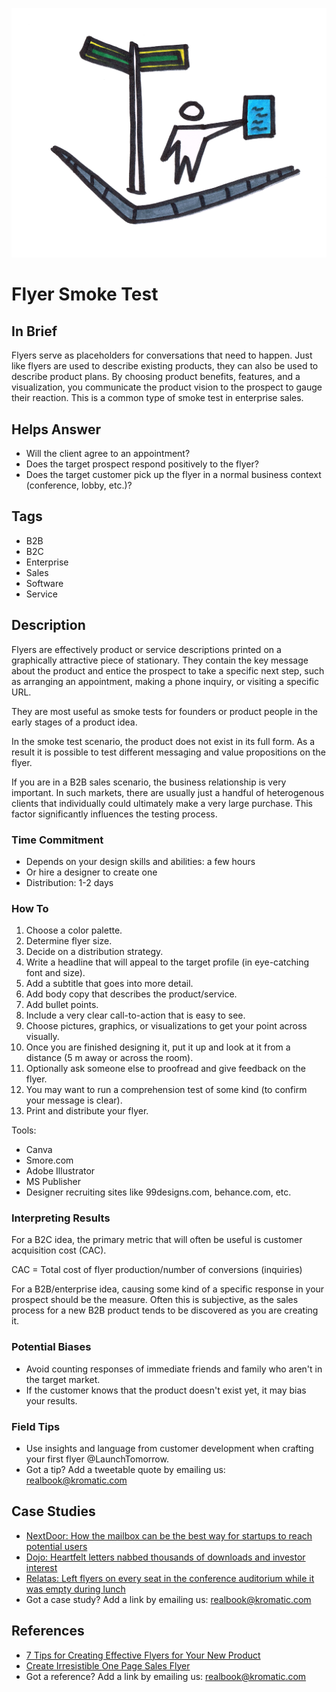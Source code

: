 ![](/assets/illustration-flyer-smoketest-crossroad-corner-color.png)
# Flyer Smoke Test

## In Brief

Flyers serve as placeholders for conversations that need to happen. Just like flyers are used to describe existing products, they can also be used to describe product plans. By choosing product benefits, features, and a visualization, you communicate the product vision to the prospect to gauge their reaction. This is a common type of smoke test in enterprise sales.

## Helps Answer

* Will the client agree to an appointment? 
* Does the target prospect respond positively to the flyer?
* Does the target customer pick up the flyer in a normal business context \(conference, lobby, etc.\)?

## Tags

* B2B
* B2C
* Enterprise
* Sales
* Software
* Service

## Description

Flyers are effectively product or service descriptions printed on a graphically attractive piece of stationary. They contain the key message about the product and entice the prospect to take a specific next step, such as arranging an appointment, making a phone inquiry, or visiting a specific URL.

They are most useful as smoke tests for founders or product people in the early stages of a product idea.

In the smoke test scenario, the product does not exist in its full form. As a result it is possible to test different messaging and value propositions on the flyer.

If you are in a B2B sales scenario, the business relationship is very important. In such markets, there are usually just a handful of heterogenous clients that individually could ultimately make a very large purchase. This factor significantly influences the testing process.

### Time Commitment

* Depends on your design skills and abilities: a few hours
* Or hire a designer to create one
* Distribution: 1-2 days

### How To

1. Choose a color palette.
2. Determine flyer size.
3. Decide on a distribution strategy.
4. Write a headline that will appeal to the target profile \(in eye-catching font and size\).
5. Add a subtitle that goes into more detail.
6. Add body copy that describes the product/service.
7. Add bullet points.
8. Include a very clear call-to-action that is easy to see.
9. Choose pictures, graphics, or visualizations to get your point across visually.
10. Once you are finished designing it, put it up and look at it from a distance \(5 m away or across the room\).
11. Optionally ask someone else to proofread and give feedback on the flyer.
12. You may want to run a comprehension test of some kind \(to confirm your message is clear\).
13. Print and distribute your flyer.

Tools:

* Canva
* Smore.com
* Adobe Illustrator
* MS Publisher
* Designer recruiting sites like 99designs.com, behance.com, etc.

### Interpreting Results

For a B2C idea, the primary metric that will often be useful is customer acquisition cost \(CAC\).

CAC = Total cost of flyer production/number of conversions \(inquiries\)

For a B2B/enterprise idea, causing some kind of a specific response in your prospect should be the measure. Often this is subjective, as the sales process for a new B2B product tends to be discovered as you are creating it.

### Potential Biases

* Avoid counting responses of immediate friends and family who aren't in the target market.
* If the customer knows that the product doesn't exist yet, it may bias your results.

### Field Tips

* Use insights and language from customer development when crafting your first flyer @LaunchTomorrow.
* Got a tip? Add a tweetable quote by emailing us: [realbook@kromatic.com](mailto:realbook@kromatic.com)

## Case Studies

* [NextDoor: How the mailbox can be the best way for startups to reach potential users](http://www.inc.com/alex-moazed/how-the-mailbox-can-be-the-best-way-for-startups-to-reach-potential-users.html)
* [Dojo: Heartfelt letters nabbed thousands of downloads and investor interest](http://observer.com/2014/09/forget-pr-emails-app-used-heartfelt-letters-nabbed-thousands-of-downloads-and-investor-interest/)
* [Relatas: Left flyers on every seat in the conference auditorium while it was empty during lunch](https://yourstory.com/2016/10/startup-marketing-watch-out/)
* Got a case study? Add a link by emailing us: [realbook@kromatic.com](mailto:realbook@kromatic.com) 

## References

* [7 Tips for Creating Effective Flyers for Your New Product](http://jodycalkins.com/7-tips-for-creating-effective-flyers-for-your-new-product/)
* [Create Irresistible One Page Sales Flyer](https://www.linkedin.com/pulse/create-irresistible-one-page-sales-flyer-dave-palmer)
* Got a reference? Add a link by emailing us: [realbook@kromatic.com](realbook@kromatic.com)



